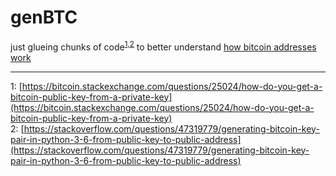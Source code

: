 # genBTC
just glueing chunks of code<sup>[1,](#chunk-1)</sup><sup>[2](#chunk-2)</sup> to better understand [how bitcoin addresses work](https://en.bitcoin.it/wiki/Technical_background_of_version_1_Bitcoin_addresses)

---

<a name="chunk-1">1</a>: [https://bitcoin.stackexchange.com/questions/25024/how-do-you-get-a-bitcoin-public-key-from-a-private-key](https://bitcoin.stackexchange.com/questions/25024/how-do-you-get-a-bitcoin-public-key-from-a-private-key)   
<a name="chunk-2">2</a>: [https://stackoverflow.com/questions/47319779/generating-bitcoin-key-pair-in-python-3-6-from-public-key-to-public-address](https://stackoverflow.com/questions/47319779/generating-bitcoin-key-pair-in-python-3-6-from-public-key-to-public-address) 
